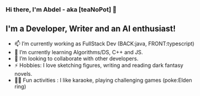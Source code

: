 ### Hi there, I'm Abdel - aka [teaNoPot] 👋

## I'm a Developer, Writer and an AI enthusiast!
- 📫 I’m currently working as FullStack Dev (BACK:java, FRONT:typescript)
- 🌱 I’m currently learning Algorithms/DS, C++ and JS.
- 👯 I’m looking to collaborate with other developers.
- ⚡ Hobbies: I love sketching figures, writing and reading dark fantasy novels.
- 🤸‍♂️ Fun activities : I like karaoke, playing challenging games (poke:Elden ring)

<!--
**teaNoPot/teaNoPot** is a ✨ _special_ ✨ repository because its `README.md` (this file) appears on your GitHub profile.

Here are some ideas to get you started:

- 🔭 I’m currently working on ...
- 🌱 I’m currently learning ...
- 👯 I’m looking to collaborate on ...
- 🤔 I’m looking for help with ...
- 💬 Ask me about ...
- 📫 How to reach me: ...
- 😄 Pronouns: ...
- ⚡ Fun fact: ...
-->
